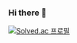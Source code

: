 ### Hi there 👋

[![Solved.ac 프로필](http://mazassumnida.wtf/api/v2/generate_badge?boj=adj5672)](https://solved.ac/adj5672)

<!--
**adj5672/adj5672** is a ✨ _special_ ✨ repository because its `README.md` (this file) appears on your GitHub profile.

Here are some ideas to get you started:

- 🔭 I’m currently working on ...
- 🌱 I’m currently learning ...
- 👯 I’m looking to collaborate on ...
- 🤔 I’m looking for help with ...
- 💬 Ask me about ...
- 📫 How to reach me: ...
- 😄 Pronouns: ...
- ⚡ Fun fact: ...
-->
